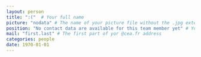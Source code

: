 ```yaml
---
layout: person
title: ":("  # Your full name
picture: "nodata" # The name of your picture file without the .jpg extension
position: "No contact data are available for this team member yet" # Your position, i.e. either "Intern", "PhD Student", "Postdoc" or "Tenured Researcher"
mail: "first.last" # The first part of yor @cea.fr address
categories: people
date: 1970-01-01
---
```


